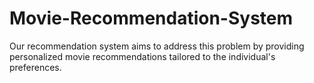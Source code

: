 # Movie-Recommendation-System
Our recommendation system aims to address this problem by providing personalized movie recommendations tailored to the individual's preferences.
